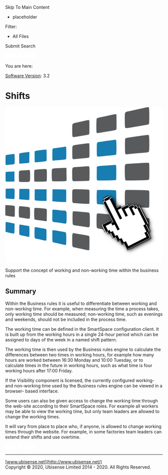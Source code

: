 

Skip To Main Content

[](../../../Home.htm)

  * placeholder

Filter:

  * All Files

Submit Search

![Navigate previous](../../../images/transparent.gif) ![Navigate
next](../../../images/transparent.gif) ![Expand
all](../../../images/transparent.gif) ![](../../../images/transparent.gif)
![Print](../../../images/transparent.gif)

You are here:

[Software Version](../../FrontMatters\(Online\)/features-and-versions.htm):
3.2

# Shifts

![](../../../images/ShiftTimes.png)

Support the concept of working and non-working time within the business rules

## Summary

Within the Business rules it is useful to differentiate between working and
non-working time. For example, when measuring the time a process takes, only
working time should be measured; non-working time, such as evenings and
weekends, should not be included in the process time.

The working time can be defined in the SmartSpace configuration client. It is
built up from the working hours in a single 24-hour period which can be
assigned to days of the week in a named shift pattern.

The working time is then used by the Business rules engine to calculate the
differences between two times in working hours, for example how many hours are
worked between 16:30 Monday and 10:00 Tuesday, or to calculate times in the
future in working hours, such as what time is four working hours after 17:00
Friday.

If the Visibility component is licensed, the currently configured working- and
non-working time used by the Business rules engine can be viewed in a browser-
based interface.

Some users can also be given access to change the working time through the
web-site according to their SmartSpace roles. For example all workers may be
able to view the working time, but only team leaders are allowed to change the
working times.

It will vary from place to place who, if anyone, is allowed to change working
times through the website. For example, in some factories team leaders can
extend their shifts and use overtime.

![Navigate previous](../../../images/transparent.gif) ![Navigate
next](../../../images/transparent.gif) ![Expand
all](../../../images/transparent.gif) ![](../../../images/transparent.gif)
![Print](../../../images/transparent.gif)

* * *

[www.ubisense.net](http://www.ubisense.net/)  
Copyright © 2020, Ubisense Limited 2014 - 2020. All Rights Reserved.

